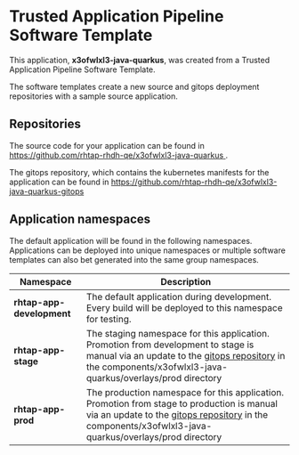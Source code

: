 # Trusted Application Pipeline Software Template

This application, **x3ofwlxl3-java-quarkus**, was created from a Trusted Application Pipeline Software Template.

The software templates create a new source and gitops deployment repositories with a sample source application. 

## Repositories

The source code for your application can be found in [https://github.com/rhtap-rhdh-qe/x3ofwlxl3-java-quarkus ](https://github.com/rhtap-rhdh-qe/x3ofwlxl3-java-quarkus ).
 
The gitops repository, which contains the kubernetes manifests for the application can be found in 
[https://github.com/rhtap-rhdh-qe/x3ofwlxl3-java-quarkus-gitops ](https://github.com/rhtap-rhdh-qe/x3ofwlxl3-java-quarkus-gitops ) 

## Application namespaces 

The default application will be found in the following namespaces. Applications can be deployed into unique namespaces or multiple software templates can also bet generated into the same group namespaces.  

|  Namespace   |  Description   |  
| -------- | -------- |   
| **rhtap-app-development** | The default application during development. Every build will be deployed to this namespace for testing. | 
| **rhtap-app-stage** | The staging namespace for this application. Promotion from development to stage is manual via an update to the [gitops repository](https://github.com/rhtap-rhdh-qe/x3ofwlxl3-java-quarkus-gitops ) in the components/x3ofwlxl3-java-quarkus/overlays/prod directory |  
| **rhtap-app-prod** | The production namespace for this application. Promotion from stage to production is manual via an update to the [gitops repository](https://github.com/rhtap-rhdh-qe/x3ofwlxl3-java-quarkus-gitops ) in the components/x3ofwlxl3-java-quarkus/overlays/prod directory | 